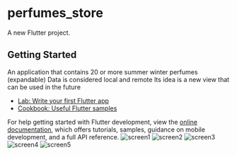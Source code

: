 # perfumes_store

A new Flutter project.

## Getting Started

An application that contains 20 or more summer winter perfumes (expandable) Data is considered local and remote Its idea is a new view that can be used in the future

- [Lab: Write your first Flutter app](https://docs.flutter.dev/get-started/codelab)
- [Cookbook: Useful Flutter samples](https://docs.flutter.dev/cookbook)

For help getting started with Flutter development, view the
[online documentation](https://docs.flutter.dev/), which offers tutorials,
samples, guidance on mobile development, and a full API reference.
![screen1](https://github.com/user-attachments/assets/33126130-8de2-4554-abe0-ff54789a647a)
![screen2](https://github.com/user-attachments/assets/0528c551-5750-408b-89f0-ea59e1b37d3f)
![screen3](https://github.com/user-attachments/assets/c5cb14f8-d858-4766-beb9-65d11b660dd4)
![screen4](https://github.com/user-attachments/assets/12b99e89-0de9-446d-8ce3-af5ae8978bfd)
![screen5](https://github.com/user-attachments/assets/fffa06f4-27b6-432f-b5ab-93e0be02db8a)
